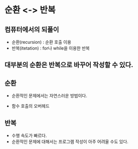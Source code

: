# 순환 <-> 반복

## 컴퓨터에서의 되풀이

- 순환(recursion) : 순환 호출 이용
- 반복(itetation) : for나 while을 이용한 반복

## 대부분의 순환은 반복으로 바꾸어 작성할 수 있다.

## 순환

- 순환적인 문제에서는 자연스러운 방법이다.

- 함수 호출의 오버헤드

## 반복 

- 수행 속도가 빠르다.
- 순환적인 문제에 대해서는 프로그램 작성이 아주 어려울 수도 있다.